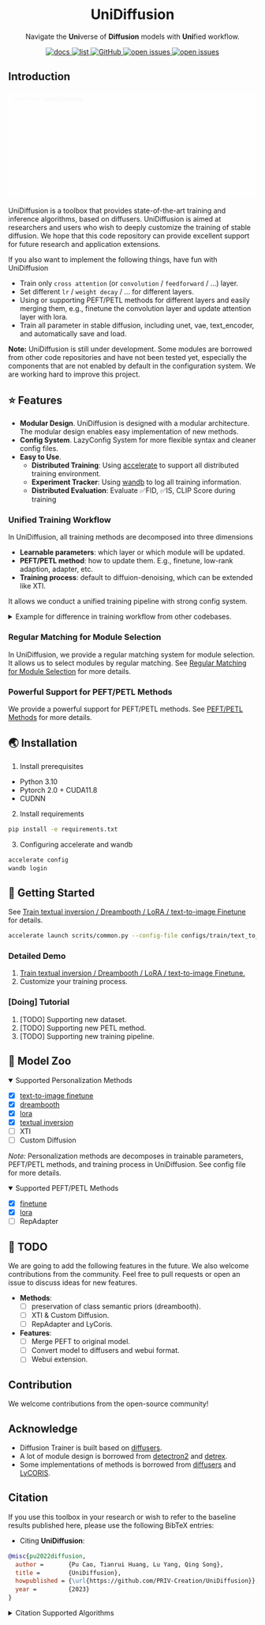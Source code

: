 <h1 align="center">UniDiffusion</h1>
<p align="center">Navigate the <strong>Uni</strong>verse of <strong>Diffusion</strong> models with <strong>Uni</strong>fied workflow.</p>
<p align="center">
    <a href="https://github.com/PRIV-Creation/Awesome-Diffusion-Personalization">
        <img alt="docs" src="https://img.shields.io/badge/docs-Doing-blue">
    </a>
    <a href="">
        <img alt="list" src="https://img.shields.io/badge/related_papers-awesome_diffusion_personalization-green">
    </a>
    <a href="https://github.com/PRIV-Creation/UniDiffusion/blob/main/LICENSE">
        <img alt="GitHub" src="https://img.shields.io/github/license/PRIV-Creation/UniDiffusion.svg?color=yellow">
    </a>
    <a href="https://github.com/PRIV-Creation/UniDiffusion/">
        <img alt="open issues" src="https://img.shields.io/badge/python-3.10-blue.svg">
    </a>
    <a href="https://github.com/PRIV-Creation/UniDiffusion/">
        <img alt="open issues" src="https://img.shields.io/badge/pytorch-2.0.0-blue.svg">
    </a>
</p>



## Introduction
![workflow](assets/workflow.gif)

UniDiffusion is a toolbox that provides state-of-the-art training and inference algorithms, based on diffusers.
UniDiffusion is aimed at researchers and users who wish to deeply customize the training of stable diffusion. We hope that this code repository can provide excellent support for future research and application extensions.

If you also want to implement the following things, have fun with UniDiffusion </summary>
- Train only `cross attention` (or `convolution` / `feedforward` / ...) layer.
- Set different `lr` / `weight decay` / ... for different layers.
- Using or supporting PEFT/PETL methods for different layers and easily merging them, e.g., finetune the convolution layer and update attention layer with lora.
- Train all parameter in stable diffusion, including unet, vae, text_encoder, and automatically save and load.

**Note:** UniDiffusion is still under development. Some modules are borrowed from other code repositories and have not been tested yet, especially the components that are not enabled by default in the configuration system. We are working hard to improve this project.

## ⭐ Features
- **Modular Design**. UniDiffusion is designed with a modular architecture. The modular design enables easy implementation of new methods. 
- **Config System**. LazyConfig System for more flexible syntax and cleaner config files.
- **Easy to Use**.
  - **Distributed Training**: Using [accelerate](https://github.com/huggingface/accelerate) to support all distributed training environment. 
  - **Experiment Tracker**: Using [wandb](https://wandb.ai/) to log all training information.
  - **Distributed Evaluation**: Evaluate ✅FID, ✅IS, CLIP Score during training
### Unified Training Workflow
In UniDiffusion, all training methods are decomposed into three dimensions
- **Learnable parameters**: which layer or which module will be updated.
- **PEFT/PETL method**: how to update them. E.g., finetune, low-rank adaption, adapter, etc.
- **Training process**: default to diffuion-denoising, which can be extended like XTI.

It allows we conduct a unified training pipeline with strong config system.

<details>
<summary> Example for difference in training workflow from other codebases. </summary>

Here is a simple example. In diffusers, training `text-to-image finetune` and `dreambooth` like:
```bash
python train_dreambooth.py --arg ......
python train_finetune.py --arg ......
```
and combining or adjusting some of the methods are difficult (e.g., only training cross attention during dreambooth).

In UniDiffusion, we can easily design our own training arguments in config file:
```python
# text-to-image finetune
unet.training_args = {'': {'mode': 'finetune'}}
# text-to-image finetune with lora
unet.training_args = {'': {'mode': 'lora'}}
# update cross attention with lora
unet.training_args = {'attn2': {'mode': 'lora'}}

# dreambooth
unet.training_args = {'': {'mode': 'finetune'}}
text_encoder.training_args = {'text_embedding': {'initial': True}}
# dreambooth with small lr for text-encoder
unet.training_args = {'': {'mode': 'finetune'}}
text_encoder.training_args = {'text_embedding': {'initial': True, 'optim_kwargs': {'lr': 1e-6}}}
```
and then run
```bash
accelerate launch scripts/train.py --config-file /path/to/your/config
```
This facilitates easier customization, combination, and enhancement of methods, and also allows for the comparison of similarities and differences between methods through configuration files.
</details>

### Regular Matching for Module Selection
In UniDiffusion, we provide a regular matching system for module selection. It allows us to select modules by regular matching. See [Regular Matching for Module Selection](docs/module_regular_matching.md) for more details.

### Powerful Support for PEFT/PETL Methods
We provide a powerful support for PEFT/PETL methods. See [PEFT/PETL Methods](docs/PEFT.md) for more details.

## 🌏 Installation
1. Install prerequisites
- Python 3.10
- Pytorch 2.0 + CUDA11.8
- CUDNN
2. Install requirements
```bash
pip install -e requirements.txt
```
3. Configuring accelerate and wandb
```bash
accelerate config
wandb login
```
## 🎉 Getting Started
See [Train textual inversion / Dreambooth / LoRA / text-to-image Finetune](docs/train_demo.md) for details.
```bash
accelerate launch scrits/common.py --config-file configs/train/text_to_image_finetune.py
```

### Detailed Demo
1. [Train textual inversion / Dreambooth / LoRA / text-to-image Finetune.](docs/train_demo.md)
2. Customize your training process.

### [Doing] Tutorial
1. [TODO] Supporting new dataset.
2. [TODO] Supporting new PETL method.
3. [TODO] Supporting new training pipeline.

## 👑 Model Zoo
<details open>
<summary> Supported Personalization Methods</summary>

- [x] [text-to-image finetune](configs/train/text_to_image_finetune.py)
- [x] [dreambooth](configs/train/dreambooth.py)
- [x] [lora](configs/train/text_to_image_lora.py)
- [x] [textual inversion](configs/train/textual_inversion.py)
- [ ] XTI
- [ ] Custom Diffusion

*Note:* Personalization methods are decomposes in trainable parameters, PEFT/PETL methods, and training process in UniDiffusion. See config file for more details.
</details>
<details open>
<summary> Supported PEFT/PETL Methods</summary>

- [x] [finetune](unidiffusion/peft/finetune.py)
- [x] [lora](unidiffusion/peft/lora.py)
- [ ] RepAdapter
</details>

## 📝 TODO
We are going to add the following features in the future. We also welcome contributions from the community. Feel free to pull requests or open an issue to discuss ideas for new features.

- **Methods**:
  - [ ] preservation of class semantic priors (dreambooth).
  - [ ] XTI & Custom Diffusion.
  - [ ] RepAdapter and LyCoris.
- **Features**:
  - [ ] Merge PEFT to original model.
  - [ ] Convert model to diffusers and webui format.
  - [ ] Webui extension.

## Contribution
We welcome contributions from the open-source community!


## Acknowledge
- Diffusion Trainer is built based on [diffusers](https://github.com/huggingface/diffusers).
- A lot of module design is borrowed from [detectron2](https://github.com/facebookresearch/detectron2) and [detrex](https://github.com/IDEA-Research/detrex).
- Some implementations of methods is borrowed from  [diffusers](https://github.com/huggingface/diffusers) and [LyCORIS](https://github.com/KohakuBlueleaf/LyCORIS).

## Citation
If you use this toolbox in your research or wish to refer to the baseline results published here, please use the following BibTeX entries:

- Citing **UniDiffusion**:

```BibTeX
@misc{pu2022diffusion,
  author =       {Pu Cao, Tianrui Huang, Lu Yang, Qing Song},
  title =        {UniDiffusion},
  howpublished = {\url{https://github.com/PRIV-Creation/UniDiffusion}},
  year =         {2023}
}
```

<details>
<summary> Citation Supported Algorithms </summary>
Comming soon
</details>